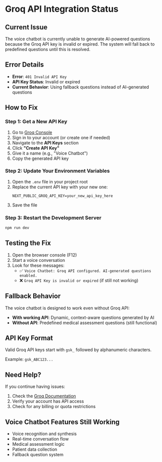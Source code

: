 # Groq API Integration Status

## Current Issue

The voice chatbot is currently unable to generate AI-powered questions because the Groq API key is invalid or expired. The system will fall back to predefined questions until this is resolved.

## Error Details

- **Error**: `401 Invalid API Key`
- **API Key Status**: Invalid or expired
- **Current Behavior**: Using fallback questions instead of AI-generated questions

## How to Fix

### Step 1: Get a New API Key

1. Go to [Groq Console](https://console.groq.com/)
2. Sign in to your account (or create one if needed)
3. Navigate to the **API Keys** section
4. Click **"Create API Key"**
5. Give it a name (e.g., "Voice Chatbot")
6. Copy the generated API key

### Step 2: Update Your Environment Variables

1. Open the `.env` file in your project root
2. Replace the current API key with your new one:
   ```
   NEXT_PUBLIC_GROQ_API_KEY=your_new_api_key_here
   ```
3. Save the file

### Step 3: Restart the Development Server

```bash
npm run dev
```

## Testing the Fix

1. Open the browser console (F12)
2. Start a voice conversation
3. Look for these messages:
   - ✅ `Voice Chatbot: Groq API configured. AI-generated questions enabled.`
   - ❌ `Groq API Key is invalid or expired` (if still not working)

## Fallback Behavior

The voice chatbot is designed to work even without Groq API:
- **With working API**: Dynamic, context-aware questions generated by AI
- **Without API**: Predefined medical assessment questions (still functional)

## API Key Format

Valid Groq API keys start with `gsk_` followed by alphanumeric characters.

Example: `gsk_ABC123...`

## Need Help?

If you continue having issues:
1. Check the [Groq Documentation](https://console.groq.com/docs)
2. Verify your account has API access
3. Check for any billing or quota restrictions

## Voice Chatbot Features Still Working

- Voice recognition and synthesis
- Real-time conversation flow
- Medical assessment logic
- Patient data collection
- Fallback question system